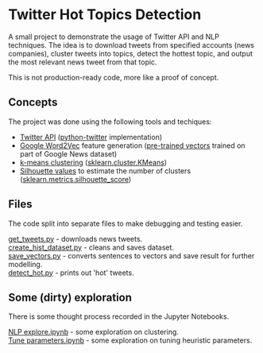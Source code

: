 # Twitter Hot Topics Detection

A small project to demonstrate the usage of Twitter API and NLP techniques.
The idea is to download tweets from specified accounts (news companies),
cluster tweets into topics, detect the hottest topic, and output the most relevant news tweet from that topic.  

This is not production-ready code, more like a proof of concept.

## Concepts
The project was done using the following tools and techiques:

* [Twitter API](https://dev.twitter.com/overview/api) ([python-twitter](https://github.com/bear/python-twitter) implementation)
* [Google Word2Vec](https://code.google.com/archive/p/word2vec/) feature generation ([pre-trained vectors](https://drive.google.com/file/d/0B7XkCwpI5KDYNlNUTTlSS21pQmM/edit?usp=sharing) trained on part of Google News dataset)
* [k-means clustering](https://en.wikipedia.org/wiki/K-means_clustering) ([sklearn.cluster.KMeans](http://scikit-learn.org/stable/modules/generated/sklearn.cluster.KMeans.html))
* [Silhouette values](https://en.wikipedia.org/wiki/Silhouette_(clustering)) to estimate the number of clusters ([sklearn.metrics.silhouette_score](http://scikit-learn.org/stable/modules/generated/sklearn.metrics.silhouette_score.html))

## Files

The code split into separate files to make debugging and testing easier.

[get_tweets.py](src/get_tweets.py) - downloads news tweets.  
[create_hist_dataset.py](src/create_hist_dataset.py) - cleans and saves dataset.  
[save_vectors.py](src/save_vectors.py) - converts sentences to vectors and save result for further modelling.  
[detect_hot.py](src/detect_hot.py) - prints out 'hot' tweets.

## Some (dirty) exploration

There is some thought process recorded in the Jupyter Notebooks.

[NLP explore.ipynb](notebooks/NLP%20explore.ipynb) - some exploration on clustering.  
[Tune parameters.ipynb](src/Tune%20parameters.ipynb) - some exploration on tuning heuristic parameters.  